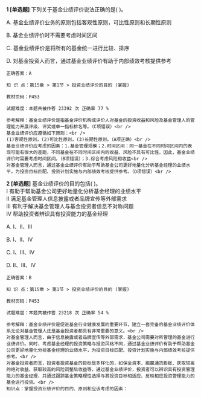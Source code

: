 **1 [单选题]** 下列关于基金业绩评价说法正确的是(   )。

A. 基金业绩评价业务的原则包括客观性原则，可比性原则和长期性原则

B. 基金业绩评价时不需要考虑时间区间

C. 基金业绩评价是将所有的基金统一进行比较、排序

D. 对基金投资人而言，通过基金业绩评价有助于内部绩效考核提供参考 

```
正确答案：A

知 识 点：第15章 > 第1节 > 投资业绩评价的目的 (掌握)

教材页码：P453

试题难度：本题共被作答 23392 次 正确率 77 %

参考解释：基金业绩评价是指基金评价机构或评价人对基金的投资收益和风险及基金管理人的管理能力开展评级、评奖或单一指标排名等。（C项错误）<br />
基金业绩评价应遵循如下原则：<br />
(1)客观性原则，(2)可比性原则，(3)长期性原则。（A项正确）<br />
基金业绩评价应考虑的因素：1.基金管理规模；2.时间区间：同一基金在不同时间区间内的表现可能有很大的差距，不同基金在不同时间区间内的收益、风险不具有可比性，因此，基金业绩评价时需要考虑时间区间。（B项错误）；3.综合考虑风险和收益<br />
对基金管理人而言，通过基金业绩评价有助于帮助基金公司更好地量化分析基金经理的业绩水平，为投资目标匹配、投资计划实施与内部绩效考核提供参考。（D项错误）<br />
```


**2 [单选题]** 基金业绩评价的目的包括( )。 <br />
Ⅰ 有助于帮助基金公司更好地量化分析基金经理的业绩水平 <br />
Ⅱ 满足基金管理人信息披露或者品牌宣传等外部需求 <br />
Ⅲ 有利于解决基金管理人与基金投资者信息不对称问题 <br />
Ⅳ 帮助投资者辨识具有投资能力的基金经理

A. Ⅰ、Ⅱ、Ⅲ

B. Ⅰ、Ⅱ、Ⅳ

C. Ⅰ、Ⅲ、Ⅳ

D. Ⅱ、Ⅲ、Ⅳ 

```
正确答案：B

知 识 点：第15章 > 第1节 > 投资业绩评价的目的 (掌握)

教材页码：P453

试题难度：本题共被作答 23218 次 正确率 54 %

参考解释：基金业绩评价是促进基金行业健康发展的重要环节，建立一套完备的基金业绩评价体系无论对基金管理人还是基金投资者都具有非常重要的意义。<br />
对基金管理人而言，由于信息披露或者品牌宣传等外部需求，基金公司需要对所管理的基金进行业绩评价。同时，考虑基金经理的投资策略与投资风格不同，通过基金业绩评价有助于帮助基金公司更好地量化分析基金经理的业绩水平，为投资目标匹配、投资计划实施与内部绩效考核提供参考。<br />
对基金投资者而言，投资者投资基金的目标是多样化的，如保全资本、跑赢通货膨胀、获取较高的绝对收益、获取较高的风险调整后收益等，通过基金业绩评价，投资者可以辨识具有投资管理能力的基金经理，并通过跟踪基金策略理性选择与其投资目标相适应、反映相应投资管理能力的基金进行投资。<br />
知识点：掌握投资业绩评价的目的、原则和应该考虑的因素：
```


